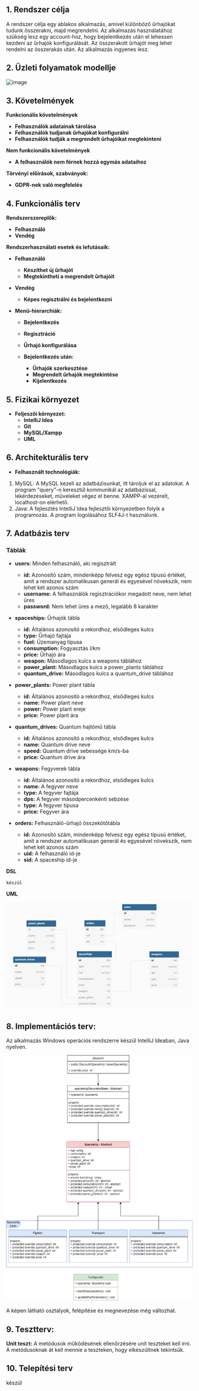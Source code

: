 ## 1. Rendszer célja
A rendszer célja egy ablakos alkalmazás, amivel különböző űrhajókat tudunk összerakni, majd megrendelni. Az alkalmazás használatához szükség lesz egy account-hoz, hogy bejelentkezés után el lehessen kezdeni az űrhajók konfigurálását. Az összerakott űrhajót meg lehet rendelni az összerakás után. Az alkalmazás ingyenes lesz.

## 2. Üzleti folyamatok modellje
![image](https://raw.githubusercontent.com/utassydenis/ProgTech_Project/main/docs/img/%C3%BCzleti%20terv.drawio.png)

## 3. Követelmények

**Funkcionális követelmények**
  - **Felhasználók adatainak tárolása**
  - **Felhasználók tudjanak űrhajókat konfigurálni**
  - **Felhasználók tudják a megrendelt űrhajóikat megtekinteni**

  **Nem funkcionális követelmények**
  - **A felhasználók nem férnek hozzá egymás adataihoz**

  **Törvényi előírások, szabványok:**
  - **GDPR-nek való megfelelés**

## 4. Funkcionális terv

**Rendszerszereplők:**
  - **Felhasználó**
  - **Vendég**

  **Rendszerhasználati esetek és lefutásaik:**
  - **Felhasználó**
    - **Készíthet új űrhajót**
    - **Megtekintheti a megrendelt űrhajóit**

  - **Vendég**
    - **Képes regisztrálni és bejelentkezni**

  - **Menü-hierarchiák:**
    - **Bejelentkezés**
    - **Regisztráció**
    - **Űrhajó konfigurálása**

    - **Bejelentkezés után:**
      - **Űrhajók szerkesztése**
      - **Megrendelt űrhajók megtekintése**
      - **Kijelentkezés**

## 5. Fizikai környezet
- **Feljeszői környezet:**
    - **IntelliJ Idea**
    - **Git**
    - **MySQL/Xampp**
    - **UML**


## 6. Architekturális terv
- **Felhasznált technológiák:**
 1. MySQL:
    A MySQL kezeli az adatbázisunkat, itt tároljuk el az adatokat.
    A program "query"-n keresztül kommunikál az adatbázissal, lekérdezéseket, müveleket végez el benne.
    XAMPP-al vezérelt, localhost-on elérhető.
  2. Java:
  A fejlesztés IntelliJ Idea fejlesztői környezetben folyik a programozás.
  A program logolásához SLF4J-t használunk.

## 7. Adatbázis terv

### **Táblák**
- **users:** Minden felhasználó, aki regisztrált
  - **id:** Azonosító szám, mindenképp felvesz egy egész típusú értéket, amit a rendszer automatikusan generál és egyesével növekszik, nem lehet két azonos szám
  - **username:** A felhasználók regisztrációkor megadott neve, nem lehet üres
  - **password:** Nem lehet üres a mező, legalább 8 karakter

- **spaceships:** Űrhajók tábla
  - **id:** Általános azonosító a rekordhoz, elsődleges kulcs
  - **type:**  Űrhajó fajtája
  - **fuel:**  Üzemanyag típusa
  - **consumption:**  Fogyasztás l/km
  - **price:**  Űrhajó ára
  - **weapon:** Másodlagos kulcs a weapons táblához
  - **power_plant:** Másodlagos kulcs a power_plants táblához
  - **quantum_drive:** Másodlagos kulcs a quantum_drive táblához

- **power_plants:** Power plant tábla
  - **id:** Általános azonosító a rekordhoz, elsődleges kulcs
  - **name:**  Power plant neve
  - **power:** Power plant ereje
  - **price:**  Power plant ára
  
- **quantum_drives:** Quantum hajtómű tábla
  - **id:** Általános azonosító a rekordhoz, elsődleges kulcs
  - **name:** Quantum drive neve
  - **speed:** Quantum drive sebessége km/s-ba
  - **price:**  Quantum drive ára
  
- **weapons:** Fegyverek tábla
  - **id:** Általános azonosító a rekordhoz, elsődleges kulcs
  - **name:** A fegyver neve
  - **type:** A fegyver fajtája
  - **dps:** A fegyver másodpercenkénti sebzése
  - **type:** A fegyver típusa
  - **price:**  Fegyver ára


- **orders:** Felhasználó-űrhajó összekötőtábla
  - **id:** Azonosító szám, mindenképp felvesz egy egész típusú értéket, amit a rendszer automatikusan generál és egyesével növekszik, nem lehet két azonos szám
  - **uid:** A felhasználó id-je
  - **sid:** A spaceship id-je

**DSL**

```
készül
```

**UML**

![database](../docs/img/database.png)

## 8. Implementációs terv:
  Az alkalmazás Windows operációs rendszerre készül IntelliJ Ideaban, Java nyelven.
  
![database](../docs/img/impl_terv.png)

A képen látható osztályok, felépítése és megnevezése még változhat.

## 9. Tesztterv:
**Unit teszt:**
A metódusok működésének ellenőrzésére unit teszteket kell írni.
A metódusoknak át kell mennie a teszteken, hogy elkészültnek tekintsük.

## 10. Telepítési terv

készül